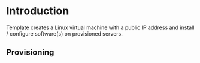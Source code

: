 # Introduction

Template creates a Linux virtual machine with a public IP address and install / configure software(s) on provisioned servers.

## Provisioning

